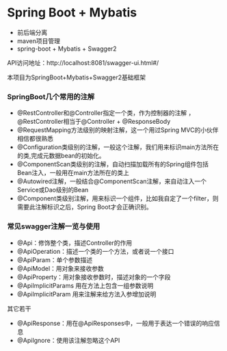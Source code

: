 # Spring Boot + Mybatis
- 前后端分离
- maven项目管理
- spring-boot + Mybatis + Swagger2

API访问地址：http://localhost:8081/swagger-ui.html#/

本项目为SpringBoot+Mybatis+Swagger2基础框架

### SpringBoot几个常用的注解
- @RestController和@Controller指定一个类，作为控制器的注解 ，@RestController相当于@Controller + @ResponseBody
- @RequestMapping方法级别的映射注解，这一个用过Spring MVC的小伙伴相信都很熟悉
- @Configuration类级别的注解，一般这个注解，我们用来标识main方法所在的类,完成元数据bean的初始化。
- @ComponentScan类级别的注解，自动扫描加载所有的Spring组件包括Bean注入，一般用在main方法所在的类上 
- @Autowired注解，一般结合@ComponentScan注解，来自动注入一个Service或Dao级别的Bean 
- @Component类级别注解，用来标识一个组件，比如我自定了一个filter，则需要此注解标识之后，Spring Boot才会正确识别。


### 常见swagger注解一览与使用
- @Api：修饰整个类，描述Controller的作用
- @ApiOperation：描述一个类的一个方法，或者说一个接口
- @ApiParam：单个参数描述
- @ApiModel：用对象来接收参数
- @ApiProperty：用对象接收参数时，描述对象的一个字段
- @ApiImplicitParams 用在方法上包含一组参数说明
- @ApiImplicitParam 用来注解来给方法入参增加说明

其它若干

- @ApiResponse：用在@ApiResponses中，一般用于表达一个错误的响应信息
- @ApiIgnore：使用该注解忽略这个API 

